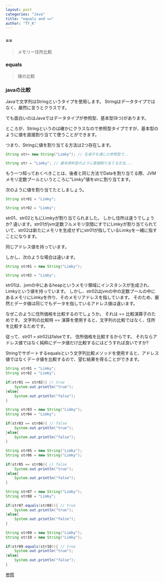 ```yaml
---
layout: post
categories: "Java"
title: "equals and =="
author: "TY_K"
---
```


### ==
> メモリー住所比較

### equals
> 値の比較

### javaの比較
Javaで文字列はStringというタイプを使用します。 Stringはデータタイプではなく、厳然に言うとクラスです。

でも面白いのはJavaではデータタイプが参照型、基本型(8つ)があります。

ところが、Stringというのは確かにクラスなので参照型タイプですが、基本型のように値を直接割り当てて使うことができます。

つまり、Stringに値を割り当てる方法は2つ存在します。
```java
String str= new String("Limky"); // 生成子を通じた参照型で..

String str = "Limky"; // 基本資料型のように直接割り当てる方法...
```
もう一つ知っておくべきことは、後者と同じ方法でDataを割り当てる際、JVMメモリ定数プールというところに"Limky"値をstrに割り当てます。

次のように値を割り当てたとしましょう。
```java
String str01 = "Limky";

String str02 = "Limky";
```
str01、str02ともにLimkyが割り当てられました。 しかし住所は違うでしょうか? 違います。str01がjvm定数フルメモリ空間にすでにLimkyが割り当てられていて、str02は新たにメモリを生成せずにstr01が指しているLimkyを一緒に指すことになります。

同じアドレス値を持っています。

しかし、次のような場合は違います。
```java
String str01 = new String("Limky");

String str02 = "Limky";
```
str01は、jvmの中にあるheapというメモリ領域にインスタンスが生成され、Limkyという値を持っています。 しかし、str02はjvmの中の定数プールの中にあるメモリにLimkyを作り、そのメモリアドレスを指しています。 そのため、厳然とデータ値は同じでもデータを指しているアドレス値は違います。

なぜこのように住所価格を比較するのでしょうか。 それは == 比較演算子のためです。 文字列の比較時 == 演算を使用すると、文字列の比較ではなく、住所を比較するためです。

従って、str01 = str02はfalseです。 住所価格を比較するからです。 それならアドレス値ではなく純粋にデータ値だけ比較するにはどうすれば良いですか?

Stringでサポートするequalsという文字列比較メソッドを使用すると、アドレス値ではなくデータ値を比較するので、望む結果を得ることができます。
```java
String str01 = "Limky";
String str02 = "Limky";
    
if(str01 == str02){ // true
    System.out.println("true");
}else{
    System.out.println("false");
}
    
String str03 = new String("Limky");
String str04 = "Limky";
    
if(str03 == str04){ // false
    System.out.println("true");
}else{
    System.out.println("false");
}
    
String str05 = new String("Limky");
String str06 = new String("Limky");
    
if(str05 == str06){ // false
    System.out.println("true");
}else{
    System.out.println("false");
}
    
String str07 = new String("Limky");
String str08 = "Limky";
    
if(str07.equals(str08)){ // true
    System.out.println("true");
}else{
    System.out.println("false");
}
    
String str09 = new String("Limky");
String str10 = new String("Limky");
    
if(str09.equals(str10)){ // true
    System.out.println("true");
}else{
    System.out.println("false");
}
```

[参照][equals]

[equals]: https://limkydev.tistory.com/139 "equals"